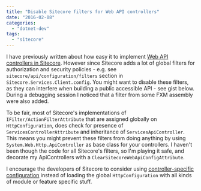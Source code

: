 ```yaml
---
title: "Disable Sitecore filters for Web API controllers"
date: "2016-02-08"
categories: 
  - "dotnet-dev"
tags: 
  - "sitecore"
---
```


I have previously written about how easy it to implement [Web API controllers in Sitecore](http://www.agehrke.com/2015/08/web-api-controller-in-sitecore-8/ "Web API controller with async/await in Sitecore 8"). However since Sitecore adds a lot of global filters for authorization and security policies - e.g. see `sitecore/api/configuration/filters` section in `Sitecore.Services.Client.config`. You might want to disable these filters, as they can interfere when building a public accessible API - see gist below. During a debugging session I noticed that a filter from some FXM assembly were also added.

To be fair, most of Sitecore's implementations of `IFilter/ActionFilterAttribute` that are assigned globally on `HttpConfiguration`, does check for presence of `ServicesControllerAttribute` and inheritance of `ServicesApiController`. This means you might prevent these filters from doing anything by using `System.Web.Http.ApiController` as base class for your controllers. I haven't been though the code for all Sitecore's filters, so I'm playing it safe, and decorate my ApiControllers with a `ClearSitecoreWebApiConfigAttribute`.

<script src="https://gist.github.com/agehrke/8474a321e804fd0af1a0.js"></script>

I encourage the developers of Sitecore to consider using [controller-specific configuration](http://www.asp.net/web-api/overview/advanced/configuring-aspnet-web-api#percontrollerconfig) instead of loading the global `HttpConfiguration` with all kinds of module or feature specific stuff.
